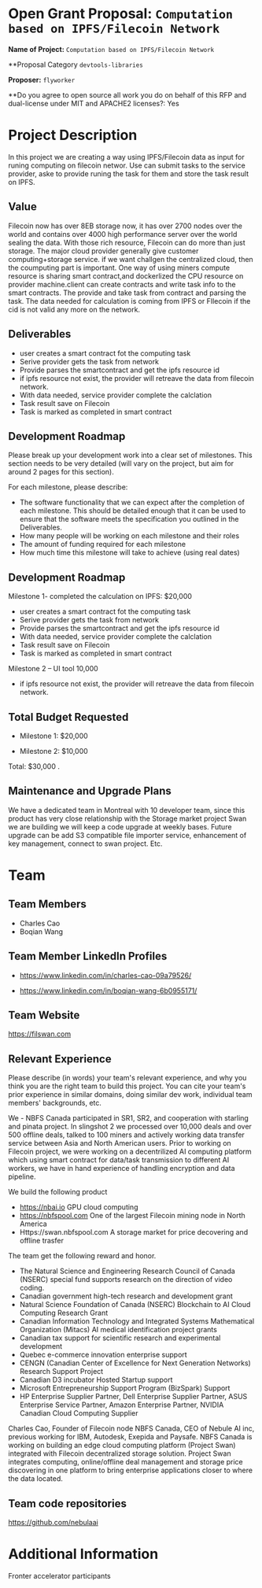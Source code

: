 # Open Grant Proposal: `Computation based on IPFS/Filecoin Network`

**Name of Project:**  `Computation based on IPFS/Filecoin Network`

**Proposal Category  `devtools-libraries`

**Proposer:** `flyworker`

**Do you agree to open source all work you do on behalf of this RFP and dual-license under MIT and APACHE2 licenses?: Yes

# Project Description

In this project we are creating a way using IPFS/Filecoin data as input for runing computing on filecoin networ. Use can submit tasks to the service provider, aske to provide runing the task for them and store the task result on IPFS.

## Value

Filecoin now has over 8EB storage now, it has over 2700 nodes over the world and contains over 4000 high performance server over the world sealing the data. With those rich resource, Filecoin can do more than just storage. The major cloud provider generally give customer computing+storage service. if we want challgen the centralized cloud, then the coumputing part is important.
One way of using miners compute resource is sharing smart contract,and dockerlized the CPU resource on provider machine.client can create contracts and write task info to the smart contracts. The provide and take task from contract and parsing the task. The data needed for calculation is coming from IPFS or FIlecoin if the cid is not valid any more on the network.

## Deliverables
* user creates a smart contract fot the computing task
* Serive provider gets the task from network
* Provide parses the smartcontract and get the ipfs resource id
* if ipfs resource not exist, the provider will retreave the data from filecoin  network.
* With data needed, service provider complete the calclation 
* Task result save on Filecoin
* Task is marked as completed in smart contract

## Development Roadmap

Please break up your development work into a clear set of milestones. This section needs to be very detailed (will vary on the project, but aim for around 2 pages for this section).

For each milestone, please describe:
- The software functionality that we can expect after the completion of each milestone. This should be detailed enough that it can be used to ensure that the software meets the specification you outlined in the Deliverables.
- How many people will be working on each milestone and their roles
- The amount of funding required for each milestone
- How much time this milestone will take to achieve (using real dates)

## Development Roadmap


Milestone 1- completed the calculation on IPFS:  $20,000

* user creates a smart contract fot the computing task
* Serive provider gets the task from network
* Provide parses the smartcontract and get the ipfs resource id
* With data needed, service provider complete the calclation 
* Task result save on Filecoin
* Task is marked as completed in smart contract


Milestone 2 – UI  tool  10,000
* if ipfs resource not exist, the provider will retreave the data from filecoin  network.

## Total Budget Requested

* Milestone 1: $20,000

* Milestone 2: $10,000


Total: $30,000
.

## Maintenance and Upgrade Plans

We have a dedicated team in Montreal with 10 developer team, since this product has very close relationship with the Storage market project Swan we are building we will keep a code upgrade at weekly bases. Future upgrade can be add S3 compatible file importer service, enhancement of key management, connect to swan project. Etc. 

# Team

## Team Members

- Charles Cao
- Boqian Wang

## Team Member LinkedIn Profiles

- https://www.linkedin.com/in/charles-cao-09a79526/

- https://www.linkedin.com/in/boqian-wang-6b0955171/

## Team Website

https://filswan.com

## Relevant Experience

Please describe (in words) your team's relevant experience, and why you think you are the right team to build this project. You can cite your team's prior experience in similar domains, doing similar dev work, individual team members' backgrounds, etc.

We - NBFS Canada participated in SR1, SR2, and cooperation with starling and pinata project. In slingshot 2 we processed over 10,000 deals and over 500 offline deals, talked to 100 miners and actively working data transfer service between Asia and North American users.
Prior to working on Filecoin project, we were working on a decentrilized AI computing platform which using smart contract for data/task transmission to different AI workers, we have in hand experience of handling encryption and data pipeline.

We build the following product

- https://nbai.io GPU cloud computing 
- https://nbfspool.com One of the largest Filecoin mining node in North America
- Https://swan.nbfspool.com A storage market for price decovering and offline trasfer

The team get the following reward and honor.

- The Natural Science and Engineering Research Council of Canada (NSERC) special fund supports research on the direction of video coding.
- Canadian government high-tech research and development grant
- Natural Science Foundation of Canada (NSERC) Blockchain to AI Cloud Computing Research Grant
- Canadian Information Technology and Integrated Systems Mathematical Organization (Mitacs) AI medical identification project grants
- Canadian tax support for scientific research and experimental development
- Quebec e-commerce innovation enterprise support
- CENGN (Canadian Center of Excellence for Next Generation Networks) Research Support Project
- Canadian D3 incubator Hosted Startup support
- Microsoft Entrepreneurship Support Program (BizSpark) Support
- HP Enterprise Supplier Partner, Dell Enterprise Supplier Partner, ASUS Enterprise Service Partner, Amazon Enterprise Partner, NVIDIA Canadian Cloud Computing Supplier


Charles Cao, Founder of Filecoin node NBFS Canada, CEO of Nebule AI inc, previous working for IBM, Autodesk, Exepida and Paysafe. NBFS Canada is working on building an edge cloud computing platform (Project Swan) integrated with Filecoin decentralized storage solution. Project Swan integrates computing, online/offline deal management and storage price discovering in one platform to bring enterprise applications closer to where the data located.

## Team code repositories

https://github.com/nebulaai

# Additional Information

Fronter accelerator participants
